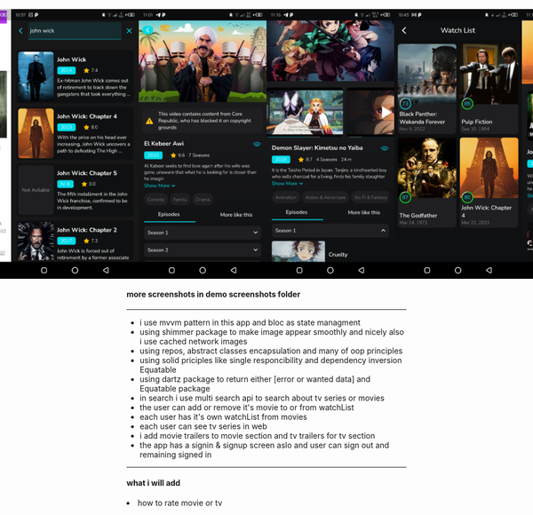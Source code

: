 <div style="display:flex; justify-content: center; align-items: center">
  <img src='demo%20screenshots/Screenshot_20230419-225242.png' width='230'/>
  <img src='demo%20screenshots/web%20preview.png' width='230'/>
  <img src='demo%20screenshots/Screenshot_20230419-223721.png' width='230'/>
  <img src='demo%20screenshots/Screenshot_20230419-230155.png' width='230'/>
  <img src='demo%20screenshots/Screenshot_20230419-231602.png' width='230'/>
  <img src='demo%20screenshots/Screenshot_20230419-224303.png' width='230'/>
  <img src='demo%20screenshots/Screenshot_20230419-231223.png' width='230'/>
  <img src='demo%20screenshots/Screenshot_20230316-151241.png' width='230'/>
</div>

<h4>more screenshots in demo screenshots folder</h4>

<hr/>
<ul>
  <li>i use mvvm pattern in this app and bloc as state managment</li>
  <li>using shimmer package to make image appear smoothly and nicely also i use cached network images</li>
  <li>using repos, abstract classes encapsulation and many of oop principles</li>
  <li>using solid priciples like single responcibility and dependency inversion</li>Equatable
  <li>using dartz package to return either [error or wanted data] and Equatable package</li>
  <li>in search i use multi search api to search about tv series or movies</li>
  <li>the user can add or remove it's movie to or from watchList</li>
  <li>each user has it's own watchList from movies</li>
  <li>each user can see tv series in web</li>
  <li>i add movie trailers to movie section and tv trailers for tv section</li>
  <li>the app has a signin & signup screen aslo and user can sign out and remaining signed in</li>
</ul>

<hr/>
<h4>what i will add</h4>
<li>how to rate movie or tv</li>
